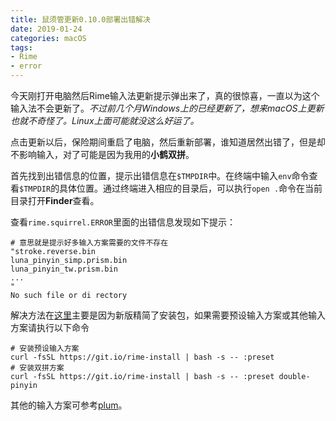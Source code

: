 ```yaml
---
title: 鼠须管更新0.10.0部署出错解决
date: 2019-01-24
categories: macOS
tags:
- Rime
- error
---
```


今天刚打开电脑然后Rime输入法更新提示弹出来了，真的很惊喜，一直以为这个输入法不会更新了。_不过前几个月Windows上的已经更新了，想来macOS上更新也就不奇怪了。Linux上面可能就没这么好运了。_

点击更新以后，保险期间重启了电脑，然后重新部署，谁知道居然出错了，但是却不影响输入，对了可能是因为我用的**小鹤双拼**。

首先找到出错信息的位置，提示出错信息在`$TMPDIR`中。在终端中输入`env`命令查看`$TMPDIR`的具体位置。通过终端进入相应的目录后，可以执行`open .`命令在当前目录打开**Finder**查看。

<!--more-->

查看`rime.squirrel.ERROR`里面的出错信息发现如下提示：

```shell
# 意思就是提示好多输入方案需要的文件不存在
"stroke.reverse.bin
luna_pinyin_simp.prism.bin
luna_pinyin_tw.prism.bin
...
"
No such file or di rectory
```

解决方法在[这里](https://github.com/rime/squirrel/issues/279)主要是因为新版精简了安装包，如果需要预设输入方案或其他输入方案请执行以下命令

```shell
# 安装预设输入方案
curl -fsSL https://git.io/rime-install | bash -s -- :preset
# 安装双拼方案
curl -fsSL https://git.io/rime-install | bash -s -- :preset double-pinyin  
```

其他的输入方案可参考[plum](https://github.com/rime/plum)。
